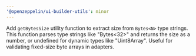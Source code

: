 ```yaml
---
'@openzeppelin/ui-builder-utils': minor
---
```


Add `getBytesSize` utility function to extract size from `Bytes<N>` type strings. This function parses type strings like "Bytes<32>" and returns the size as a number, or undefined for dynamic types like "Uint8Array". Useful for validating fixed-size byte arrays in adapters.
